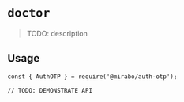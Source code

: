 # `doctor`

> TODO: description

## Usage

```
const { AuthOTP } = require('@mirabo/auth-otp');

// TODO: DEMONSTRATE API
```
